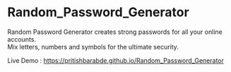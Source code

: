 # Random_Password_Generator

Random Password Generator creates strong passwords for all your online accounts.<br>
Mix letters, numbers and symbols for the ultimate security.

Live Demo : https://pritishbarabde.github.io/Random_Password_Generator
